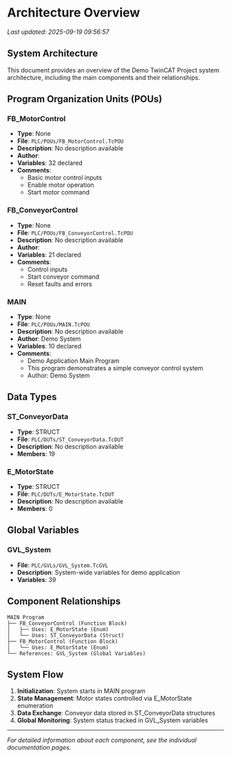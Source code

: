 # Architecture Overview

*Last updated: 2025-09-19 09:56:57*

## System Architecture

This document provides an overview of the Demo TwinCAT Project system architecture, including the main components and their relationships.

## Program Organization Units (POUs)

### FB_MotorControl
- **Type**: None
- **File**: `PLC/POUs/FB_MotorControl.TcPOU`
- **Description**: No description available
- **Author**: 
- **Variables**: 32 declared
- **Comments**: 
  - Basic motor control inputs
  - Enable motor operation
  - Start motor command

### FB_ConveyorControl
- **Type**: None
- **File**: `PLC/POUs/FB_ConveyorControl.TcPOU`
- **Description**: No description available
- **Author**: 
- **Variables**: 21 declared
- **Comments**: 
  - Control inputs
  - Start conveyor command
  - Reset faults and errors

### MAIN
- **Type**: None
- **File**: `PLC/POUs/MAIN.TcPOU`
- **Description**: No description available
- **Author**: Demo System
- **Variables**: 10 declared
- **Comments**: 
  - Demo Application Main Program
  - This program demonstrates a simple conveyor control system
  - Author: Demo System


## Data Types

### ST_ConveyorData
- **Type**: STRUCT
- **File**: `PLC/DUTs/ST_ConveyorData.TcDUT`
- **Description**: No description available
- **Members**: 19

### E_MotorState
- **Type**: STRUCT
- **File**: `PLC/DUTs/E_MotorState.TcDUT`
- **Description**: No description available
- **Members**: 0


## Global Variables

### GVL_System
- **File**: `PLC/GVLs/GVL_System.TcGVL`
- **Description**: System-wide variables for demo application
- **Variables**: 39


## Component Relationships

```
MAIN Program
├── FB_ConveyorControl (Function Block)
│   ├── Uses: E_MotorState (Enum)
│   └── Uses: ST_ConveyorData (Struct)
├── FB_MotorControl (Function Block)
│   └── Uses: E_MotorState (Enum)
└── References: GVL_System (Global Variables)
```

## System Flow

1. **Initialization**: System starts in MAIN program
2. **State Management**: Motor states controlled via E_MotorState enumeration
3. **Data Exchange**: Conveyor data stored in ST_ConveyorData structures
4. **Global Monitoring**: System status tracked in GVL_System variables

---
*For detailed information about each component, see the individual documentation pages.*